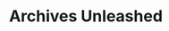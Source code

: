 ---
codehost: https://github.com/archivesunleashed
logohandle: archivesunleashed
slack: http://slack.archivesunleashed.org/
sort: archivesunleashed
title: Archives Unleashed
twitter: https://x.com/unleasharchives
website: https://archivesunleashed.org/
---